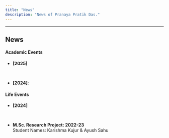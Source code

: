 ```yaml
---
title: "News"
description: "News of Pranaya Pratik Das."
---
```

---
## News

#### Academic Events

* **[2025]** <br>
	
 <br>

* **[2024]**: 

#### Life Events

* **[2024]**  <br>

 <br>


* **M.Sc. Research Project: 2022-23** <br>
	Student Names: Karishma Kujur & Ayush Sahu
 <br>


